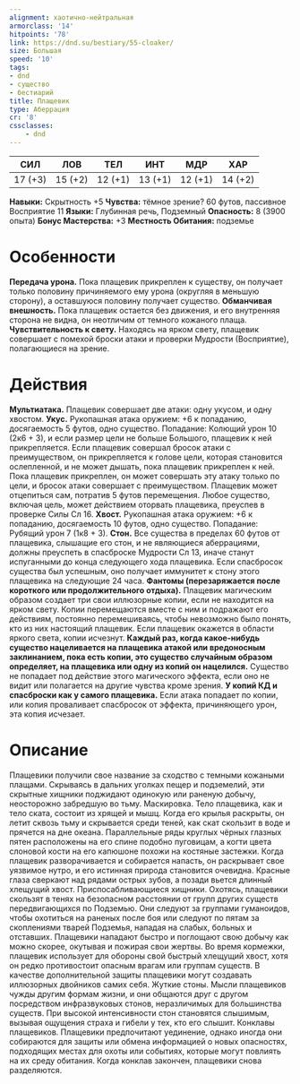 ```yaml
---
alignment: хаотично-нейтральная
armorclass: '14'
hitpoints: '78'
link: https://dnd.su/bestiary/55-cloaker/
size: Большая
speed: '10'
tags:
- dnd
- существо
- бестиарий
title: Плащевик
type: Аберрация
cr: '8'
cssclasses:
    - dnd
---
```



| СИЛ | ЛОВ | ТЕЛ | ИНТ | МДР | ХАР |
|---|---|---|---|---|---|
| 17 (+3) | 15 (+2) | 12 (+1) | 13 (+1) | 12 (+1) | 14 (+2) |
**Навыки:** Скрытность +5
**Чувства:** тёмное зрение? 60 футов, пассивное Восприятие 11
**Языки:** Глубинная речь, Подземный
**Опасность:** 8 (3900 опыта)
**Бонус Мастерства:** +3
**Местность Обитания:** подземье


# Особенности
**Передача урона.** Пока плащевик прикреплен к существу, он получает только половину причиняемого ему урона (округляя в меньшую сторону), а оставшуюся половину получает существо.
**Обманчивая внешность.** Пока плащевик остается без движения, и его внутренняя сторона не видна, он неотличим от темного кожаного плаща.
**Чувствительность к свету.** Находясь на ярком свету, плащевик совершает с помехой броски атаки и проверки Мудрости (Восприятие), полагающиеся на зрение.


# Действия
**Мультиатака.** Плащевик совершает две атаки: одну укусом, и одну хвостом.
**Укус.** Рукопашная атака оружием: +6 к попаданию, досягаемость 5 футов, одно существо. Попадание: Колющий урон 10 (2к6 + 3), и если размер цели не больше Большого, плащевик к ней прикрепляется. Если плащевик совершал бросок атаки с преимуществом, он прикрепляется к голове цели, которая становится ослепленной, и не может дышать, пока плащевик прикреплен к ней. Пока плащевик прикреплен, он может совершать эту атаку только по цели, и бросок атаки совершает с преимуществом. Плащевик может отцепиться сам, потратив 5 футов перемещения. Любое существо, включая цель, может действием оторвать плащевика, преуспев в проверке Силы Сл 16.
**Хвост.** Рукопашная атака оружием: +6 к попаданию, досягаемость 10 футов, одно существо. Попадание: Рубящий урон 7 (1к8 + 3).
**Стон.** Все существа в пределах 60 футов от плащевика, слышащие его стон, и не являющиеся аберрациями, должны преуспеть в спасброске Мудрости Сл 13, иначе станут испуганными до конца следующего хода плащевика. Если спасбросок существа был успешным, оно получает иммунитет к стону этого плащевика на следующие 24 часа.
**Фантомы (перезаряжается после короткого или продолжительного отдыха).** Плащевик магическим образом создает три свои иллюзорные копии, если не находится на ярком свету. Копии перемещаются вместе с ним и подражают его действиям, постоянно перемешиваясь, чтобы невозможно было понять, кто из них настоящий плащевик. Если плащевик окажется в области яркого света, копии исчезнут.
**Каждый раз, когда какое-нибудь существо нацеливается на плащевика атакой или вредоносным заклинанием, пока есть копии, это существо случайным образом определяет, на плащевика или одну из копий он нацелился.** Существо не попадает под действие этого магического эффекта, если оно не видит или полагается на другие чувства кроме зрения.
**У копий КД и спасброски как у самого плащевика.** Если атака попадает по копии, или копия проваливает спасбросок от эффекта, причиняющего урон, эта копия исчезает.


# Описание
Плащевики получили свое название за сходство с темными кожаными плащами. Скрываясь в дальних уголках пещер и подземелий, эти скрытные хищники поджидают одинокую или раненую добычу, неосторожно забредшую во тьму. Маскировка. Тело плащевика, как и тело ската, состоит из хрящей и мышц. Когда его крылья раскрыты, он летит сквозь тьму и скрывается среди теней, как скат скользит в воде и прячется на дне океана. Параллельные ряды круглых чёрных глазных пятен расположены на его спине подобно пуговицам, а когти цвета слоновой кости на его капюшоне похожи на костяные застежки. Когда плащевик разворачивается и собирается напасть, он раскрывает свое уязвимое нутро, и его истинная природа становится очевидна. Красные глаза сверкают над рядами острых зубов, а позади вьется длинный хлещущий хвост. Приспосабливающиеся хищники. Охотясь, плащевики скользят в тенях на безопасном расстоянии от групп других существ передвигающихся по Подземью. Они следуют за группами гуманоидов, чтобы охотиться на раненых после боя или следуют по пятам за скоплениями тварей Подземья, нападая на слабых, больных и отставших. Плащевики нападают быстро и поглощают свою добычу как можно скорее, окутывая и пожирая свои жертвы. Во время кормежки, плащевик использует для обороны свой быстрый хлещущий хвост, хотя он редко противостоит опасным врагам или группам существ. В качестве дополнительной защиты плащевики могут создавать иллюзорных двойников самих себя. Жуткие стоны. Мысли плащевиков чужды другим формам жизни, и они общаются друг с другом посредством инфразвуковых стонов, неразличимых для большинства существ. При высокой интенсивности стон становятся слышимым, вызывая ощущения страха и гибели у тех, кто его слышит. Конклавы плащевиков. Плащевики предпочитают уединение, однако иногда они собираются для защиты или обмена информацией о новых опасностях, подходящих местах для охоты или событиях, которые могут повлиять на их среду обитания. Когда конклав закончен, плащевики снова разделяются.